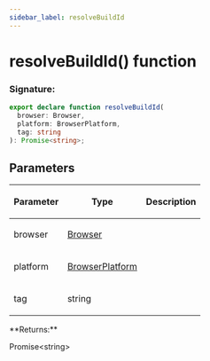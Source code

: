 ```yaml
---
sidebar_label: resolveBuildId
---
```


# resolveBuildId() function

### Signature:

```typescript
export declare function resolveBuildId(
  browser: Browser,
  platform: BrowserPlatform,
  tag: string
): Promise<string>;
```

## Parameters

<table><thead><tr><th>

Parameter

</th><th>

Type

</th><th>

Description

</th></tr></thead>
<tbody><tr><td>

browser

</td><td>

[Browser](./browsers.browser.md)

</td><td>

</td></tr>
<tr><td>

platform

</td><td>

[BrowserPlatform](./browsers.browserplatform.md)

</td><td>

</td></tr>
<tr><td>

tag

</td><td>

string

</td><td>

</td></tr>
</tbody></table>
**Returns:**

Promise&lt;string&gt;
